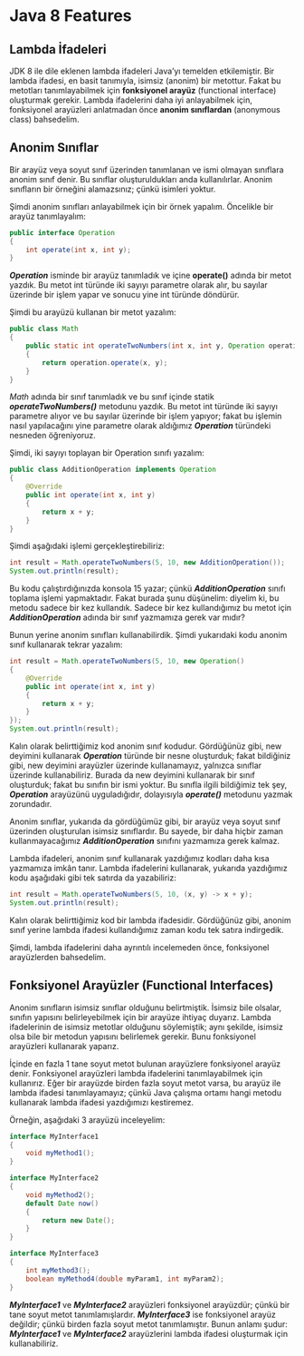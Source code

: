 # Java 8 Features

## Lambda İfadeleri

JDK 8 ile dile eklenen lambda ifadeleri Java’yı temelden etkilemiştir. Bir lambda ifadesi, en basit tanımıyla, isimsiz (anonim) bir metottur. Fakat bu metotları tanımlayabilmek için **fonksiyonel arayüz** (functional interface) oluşturmak gerekir. Lambda ifadelerini daha iyi anlayabilmek için, fonksiyonel arayüzleri anlatmadan önce **anonim sınıflardan** (anonymous class) bahsedelim.

## Anonim Sınıflar

Bir arayüz veya soyut sınıf üzerinden tanımlanan ve ismi olmayan sınıflara anonim sınıf denir. Bu sınıflar oluşturuldukları anda kullanılırlar. Anonim sınıfların bir örneğini alamazsınız; çünkü isimleri yoktur.

Şimdi anonim sınıfları anlayabilmek için bir örnek yapalım. Öncelikle bir arayüz tanımlayalım:

```java
public interface Operation
{
    int operate(int x, int y);
}
```

**_Operation_** isminde bir arayüz tanımladık ve içine **operate()** adında bir metot yazdık. Bu metot int türünde iki sayıyı parametre olarak alır, bu sayılar üzerinde bir işlem yapar ve sonucu yine int türünde döndürür.

Şimdi bu arayüzü kullanan bir metot yazalım:

```java
public class Math
{
	public static int operateTwoNumbers(int x, int y, Operation operation)
	{
		return operation.operate(x, y);
	}
}
```

_Math_ adında bir sınıf tanımladık ve bu sınıf içinde statik **_operateTwoNumbers()_** metodunu yazdık. Bu metot int türünde iki sayıyı parametre alıyor ve bu sayılar üzerinde bir işlem yapıyor; fakat bu işlemin nasıl yapılacağını yine parametre olarak aldığımız **_Operation_** türündeki nesneden öğreniyoruz.

Şimdi, iki sayıyı toplayan bir Operation sınıfı yazalım:

```java
public class AdditionOperation implements Operation
{
	@Override
	public int operate(int x, int y)
	{
		return x + y;
	}
}
```

Şimdi aşağıdaki işlemi gerçekleştirebiliriz:

```java
int result = Math.operateTwoNumbers(5, 10, new AdditionOperation());
System.out.println(result);
```

Bu kodu çalıştırdığınızda konsola 15 yazar; çünkü **_AdditionOperation_** sınıfı toplama işlemi yapmaktadır. Fakat burada şunu düşünelim: diyelim ki, bu metodu sadece bir kez kullandık. Sadece bir kez kullandığımız bu metot için **_AdditionOperation_** adında bir sınıf yazmamıza gerek var mıdır?

Bunun yerine anonim sınıfları kullanabilirdik. Şimdi yukarıdaki kodu anonim sınıf kullanarak tekrar yazalım:

```java
int result = Math.operateTwoNumbers(5, 10, new Operation()
{
    @Override
    public int operate(int x, int y)
    {
    	return x + y;
    }
});
System.out.println(result);
```

Kalın olarak belirttiğimiz kod anonim sınıf kodudur. Gördüğünüz gibi, new deyimini kullanarak **_Operation_** türünde bir nesne oluşturduk; fakat bildiğiniz gibi, new deyimini arayüzler üzerinde kullanamayız, yalnızca sınıflar üzerinde kullanabiliriz. Burada da new deyimini kullanarak bir sınıf oluşturduk; fakat bu sınıfın bir ismi yoktur. Bu sınıfla ilgili bildiğimiz tek şey, **_Operation_** arayüzünü uyguladığıdır, dolayısıyla **_operate()_** metodunu yazmak zorundadır.

Anonim sınıflar, yukarıda da gördüğümüz gibi, bir arayüz veya soyut sınıf üzerinden oluşturulan isimsiz sınıflardır. Bu sayede, bir daha hiçbir zaman kullanmayacağımız **_AdditionOperation_** sınıfını yazmamıza gerek kalmaz.

Lambda ifadeleri, anonim sınıf kullanarak yazdığımız kodları daha kısa yazmamıza imkân tanır. Lambda ifadelerini kullanarak, yukarıda yazdığımız kodu aşağıdaki gibi tek satırda da yazabiliriz:

```java
int result = Math.operateTwoNumbers(5, 10, (x, y) -> x + y);
System.out.println(result);
```

Kalın olarak belirttiğimiz kod bir lambda ifadesidir. Gördüğünüz gibi, anonim sınıf yerine lambda ifadesi kullandığımız zaman kodu tek satıra indirgedik.

Şimdi, lambda ifadelerini daha ayrıntılı incelemeden önce, fonksiyonel arayüzlerden bahsedelim.

## Fonksiyonel Arayüzler (Functional Interfaces)

Anonim sınıfların isimsiz sınıflar olduğunu belirtmiştik. İsimsiz bile olsalar, sınıfın yapısını belirleyebilmek için bir arayüze ihtiyaç duyarız. Lambda ifadelerinin de isimsiz metotlar olduğunu söylemiştik; aynı şekilde, isimsiz olsa bile bir metodun yapısını belirlemek gerekir. Bunu fonksiyonel arayüzleri kullanarak yaparız.

İçinde en fazla 1 tane soyut metot bulunan arayüzlere fonksiyonel arayüz denir. Fonksiyonel arayüzleri lambda ifadelerini tanımlayabilmek için kullanırız. Eğer bir arayüzde birden fazla soyut metot varsa, bu arayüz ile lambda ifadesi tanımlayamayız; çünkü Java çalışma ortamı hangi metodu kullanarak lambda ifadesi yazdığımızı kestiremez.

Örneğin, aşağıdaki 3 arayüzü inceleyelim:

```java
interface MyInterface1
{
	void myMethod1();
}

interface MyInterface2
{
	void myMethod2();
	default Date now()
	{
		return new Date();
	}
}

interface MyInterface3
{
	int myMethod3();
	boolean myMethod4(double myParam1, int myParam2);
}
```

**_MyInterface1_** ve **_MyInterface2_** arayüzleri fonksiyonel arayüzdür; çünkü bir tane soyut metot tanımlamışlardır. **_MyInterface3_** ise fonksiyonel arayüz değildir; çünkü birden fazla soyut metot tanımlamıştır. Bunun anlamı şudur: **_MyInterface1_** ve **_MyInterface2_** arayüzlerini lambda ifadesi oluşturmak için kullanabiliriz.

